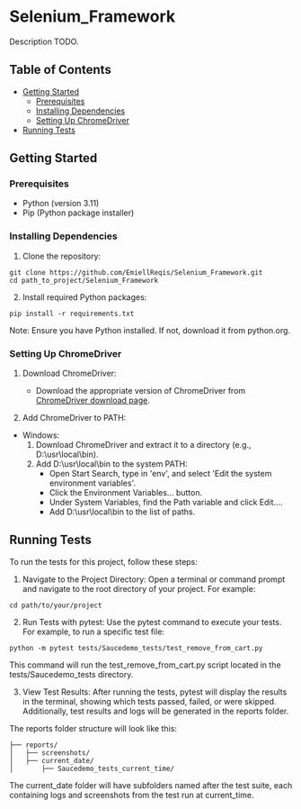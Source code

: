 # **Selenium_Framework**
Description TODO.

## **Table of Contents**
  - [Getting Started](#getting-started)
    - [Prerequisites](#prerequisites)
    - [Installing Dependencies](#installing-dependencies)
    - [Setting Up ChromeDriver](#setting-up-chromedriver)
  - [Running Tests](#running-tests)


## **Getting Started**
### **Prerequisites**
- Python (version 3.11)
- Pip (Python package installer)
  
### **Installing Dependencies**
1. Clone the repository:
  ```
  git clone https://github.com/EmiellReqis/Selenium_Framework.git
  cd path_to_project/Selenium_Framework
  ```
2. Install required Python packages:
  ```
  pip install -r requirements.txt
  ```
  Note: Ensure you have Python installed. If not, download it from python.org.

### **Setting Up ChromeDriver**
1. Download ChromeDriver:
   - Download the appropriate version of ChromeDriver from [ChromeDriver download page](https://googlechromelabs.github.io/chrome-for-testing/).
     
2. Add ChromeDriver to PATH:
  - Windows:
    1. Download ChromeDriver and extract it to a directory (e.g., D:\usr\local\bin).
    2. Add D:\usr\local\bin to the system PATH:
        - Open Start Search, type in 'env', and select 'Edit the system environment variables'.
        - Click the Environment Variables... button.
        - Under System Variables, find the Path variable and click Edit....
        - Add D:\usr\local\bin to the list of paths.  
       
## **Running Tests**
To run the tests for this project, follow these steps:

1. Navigate to the Project Directory:
  Open a terminal or command prompt and navigate to the root directory of your project. For example:
  ```
  cd path/to/your/project
  ```
2. Run Tests with pytest:
  Use the pytest command to execute your tests. For example, to run a specific test file:
  ```
  python -m pytest tests/Saucedemo_tests/test_remove_from_cart.py
  ```
  This command will run the test_remove_from_cart.py script located in the tests/Saucedemo_tests directory.

3. View Test Results:
  After running the tests, pytest will display the results in the terminal, showing which tests passed, failed, or were skipped. Additionally, test results and logs will be generated in the reports folder.

  The reports folder structure will look like this:

  ```
  ├── reports/
  │   ├── screenshots/
  │   ├── current_date/
  │       ├── Saucedemo_tests_current_time/
  ```
  The current_date folder will have subfolders named after the test suite, each containing logs and screenshots from the test run at current_time.
